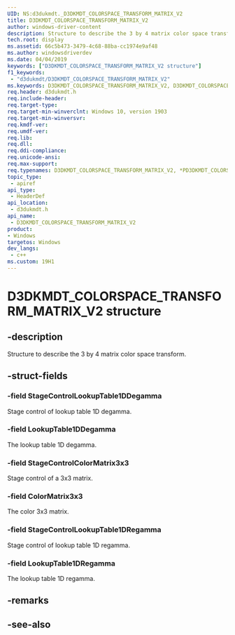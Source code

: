 ```yaml
---
UID: NS:d3dukmdt._D3DKMDT_COLORSPACE_TRANSFORM_MATRIX_V2
title: D3DKMDT_COLORSPACE_TRANSFORM_MATRIX_V2
author: windows-driver-content
description: Structure to describe the 3 by 4 matrix color space transform.
tech.root: display
ms.assetid: 66c5b473-3479-4c68-88ba-cc1974e9af48
ms.author: windowsdriverdev
ms.date: 04/04/2019
keywords: ["D3DKMDT_COLORSPACE_TRANSFORM_MATRIX_V2 structure"]
f1_keywords:
 - "d3dukmdt/D3DKMDT_COLORSPACE_TRANSFORM_MATRIX_V2"
ms.keywords: D3DKMDT_COLORSPACE_TRANSFORM_MATRIX_V2, D3DKMDT_COLORSPACE_TRANSFORM_MATRIX_V2, *PD3DKMDT_COLORSPACE_TRANSFORM_MATRIX_V2, 
req.header: d3dukmdt.h
req.include-header:
req.target-type:
req.target-min-winverclnt: Windows 10, version 1903
req.target-min-winversvr:
req.kmdf-ver:
req.umdf-ver:
req.lib:
req.dll:
req.ddi-compliance:
req.unicode-ansi:
req.max-support:
req.typenames: D3DKMDT_COLORSPACE_TRANSFORM_MATRIX_V2, *PD3DKMDT_COLORSPACE_TRANSFORM_MATRIX_V2
topic_type: 
 - apiref
api_type: 
 - HeaderDef
api_location: 
 - d3dukmdt.h
api_name: 
 - D3DKMDT_COLORSPACE_TRANSFORM_MATRIX_V2
product:
- Windows
targetos: Windows
dev_langs:
 - c++
ms.custom: 19H1
---
```


# D3DKMDT_COLORSPACE_TRANSFORM_MATRIX_V2 structure

## -description

Structure to describe the 3 by 4 matrix color space transform.

## -struct-fields

### -field StageControlLookupTable1DDegamma

Stage control of lookup table 1D degamma.

### -field LookupTable1DDegamma

The lookup table 1D degamma.

### -field StageControlColorMatrix3x3

Stage control of a 3x3 matrix.

### -field ColorMatrix3x3

The color 3x3 matrix.

### -field StageControlLookupTable1DRegamma

Stage control of lookup table 1D regamma.

### -field LookupTable1DRegamma
 
The lookup table 1D regamma.

## -remarks

## -see-also
